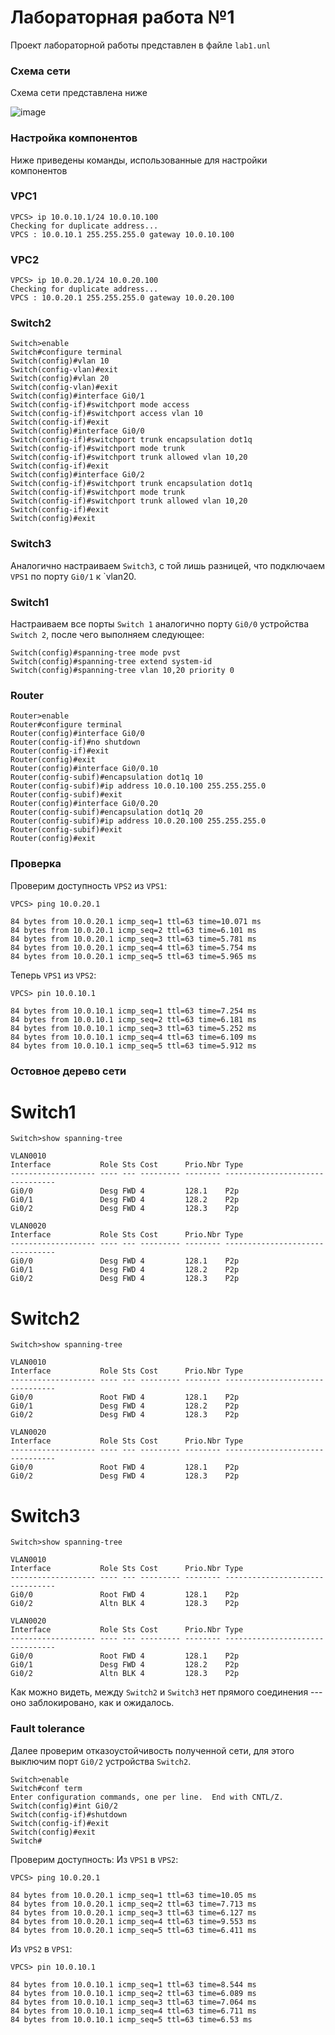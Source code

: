 # Лабораторная работа №1

Проект лабораторной работы представлен в файле `lab1.unl`

### Схема сети

Схема сети представлена ниже

![image](https://github.com/egnees/networks_course/assets/84775607/fb93f0a4-20ea-48b5-8c3b-4485575074b9)


### Настройка компонентов

Ниже приведены команды, использованные для настройки компонентов

### VPC1
  ```
  VPCS> ip 10.0.10.1/24 10.0.10.100
  Checking for duplicate address...
  VPCS : 10.0.10.1 255.255.255.0 gateway 10.0.10.100
  ```
### VPC2
  ```
  VPCS> ip 10.0.20.1/24 10.0.20.100
  Checking for duplicate address...
  VPCS : 10.0.20.1 255.255.255.0 gateway 10.0.20.100
  ```
  
### Switch2
  ```
  Switch>enable
  Switch#configure terminal
  Switch(config)#vlan 10
  Switch(config-vlan)#exit
  Switch(config)#vlan 20
  Switch(config-vlan)#exit
  Switch(config)#interface Gi0/1
  Switch(config-if)#switchport mode access
  Switch(config-if)#switchport access vlan 10
  Switch(config-if)#exit
  Switch(config)#interface Gi0/0
  Switch(config-if)#switchport trunk encapsulation dot1q
  Switch(config-if)#switchport mode trunk
  Switch(config-if)#switchport trunk allowed vlan 10,20
  Switch(config-if)#exit
  Switch(config)#interface Gi0/2
  Switch(config-if)#switchport trunk encapsulation dot1q
  Switch(config-if)#switchport mode trunk
  Switch(config-if)#switchport trunk allowed vlan 10,20
  Switch(config-if)#exit
  Switch(config)#exit
  ```

### Switch3

Аналогично настраиваем `Switch3`, с той лишь разницей, что подключаем `VPS1` по порту `Gi0/1` к `vlan20.

### Switch1

Настраиваем все порты `Switch 1` аналогично порту `Gi0/0` устройства `Switch 2`, после чего выполняем следующее:

```
Switch(config)#spanning-tree mode pvst
Switch(config)#spanning-tree extend system-id
Switch(config)#spanning-tree vlan 10,20 priority 0
```

### Router

  ```
  Router>enable
  Router#configure terminal
  Router(config)#interface Gi0/0
  Router(config-if)#no shutdown
  Router(config-if)#exit
  Router(config)#exit
  Router(config)#interface Gi0/0.10
  Router(config-subif)#encapsulation dot1q 10
  Router(config-subif)#ip address 10.0.10.100 255.255.255.0
  Router(config-subif)#exit
  Router(config)#interface Gi0/0.20
  Router(config-subif)#encapsulation dot1q 20
  Router(config-subif)#ip address 10.0.20.100 255.255.255.0
  Router(config-subif)#exit
  Router(config)#exit
  ```

### Проверка

Проверим доступность `VPS2` из `VPS1`:
```
VPCS> ping 10.0.20.1

84 bytes from 10.0.20.1 icmp_seq=1 ttl=63 time=10.071 ms
84 bytes from 10.0.20.1 icmp_seq=2 ttl=63 time=6.101 ms
84 bytes from 10.0.20.1 icmp_seq=3 ttl=63 time=5.781 ms
84 bytes from 10.0.20.1 icmp_seq=4 ttl=63 time=5.754 ms
84 bytes from 10.0.20.1 icmp_seq=5 ttl=63 time=5.965 ms
```

Теперь `VPS1` из `VPS2`:
```
VPCS> pin 10.0.10.1

84 bytes from 10.0.10.1 icmp_seq=1 ttl=63 time=7.254 ms
84 bytes from 10.0.10.1 icmp_seq=2 ttl=63 time=6.181 ms
84 bytes from 10.0.10.1 icmp_seq=3 ttl=63 time=5.252 ms
84 bytes from 10.0.10.1 icmp_seq=4 ttl=63 time=6.109 ms
84 bytes from 10.0.10.1 icmp_seq=5 ttl=63 time=5.912 ms
```

### Остовное дерево сети

# Switch1
```
Switch>show spanning-tree

VLAN0010
Interface           Role Sts Cost      Prio.Nbr Type
------------------- ---- --- --------- -------- --------------------------------
Gi0/0               Desg FWD 4         128.1    P2p
Gi0/1               Desg FWD 4         128.2    P2p
Gi0/2               Desg FWD 4         128.3    P2p

VLAN0020
Interface           Role Sts Cost      Prio.Nbr Type
------------------- ---- --- --------- -------- --------------------------------
Gi0/0               Desg FWD 4         128.1    P2p
Gi0/1               Desg FWD 4         128.2    P2p
Gi0/2               Desg FWD 4         128.3    P2p
```

# Switch2
```
Switch>show spanning-tree

VLAN0010
Interface           Role Sts Cost      Prio.Nbr Type
------------------- ---- --- --------- -------- --------------------------------
Gi0/0               Root FWD 4         128.1    P2p
Gi0/1               Desg FWD 4         128.2    P2p
Gi0/2               Desg FWD 4         128.3    P2p

VLAN0020
Interface           Role Sts Cost      Prio.Nbr Type
------------------- ---- --- --------- -------- --------------------------------
Gi0/0               Root FWD 4         128.1    P2p
Gi0/2               Desg FWD 4         128.3    P2p
```
# Switch3
```
Switch>show spanning-tree

VLAN0010
Interface           Role Sts Cost      Prio.Nbr Type
------------------- ---- --- --------- -------- --------------------------------
Gi0/0               Root FWD 4         128.1    P2p
Gi0/2               Altn BLK 4         128.3    P2p

VLAN0020
Interface           Role Sts Cost      Prio.Nbr Type
------------------- ---- --- --------- -------- --------------------------------
Gi0/0               Root FWD 4         128.1    P2p
Gi0/1               Desg FWD 4         128.2    P2p
Gi0/2               Altn BLK 4         128.3    P2p
```

Как можно видеть, между `Switch2` и `Switch3` нет прямого соединения --- оно заблокировано, как и ожидалось.

### Fault tolerance

Далее проверим отказоустойчивость полученной сети, для этого выключим порт `Gi0/2` устройства `Switch2`.

```
Switch>enable
Switch#conf term
Enter configuration commands, one per line.  End with CNTL/Z.
Switch(config)#int Gi0/2
Switch(config-if)#shutdown
Switch(config-if)#exit
Switch(config)#exit
Switch#
```

Проверим доступность:
Из `VPS1` в `VPS2`:
```
VPCS> ping 10.0.20.1

84 bytes from 10.0.20.1 icmp_seq=1 ttl=63 time=10.05 ms
84 bytes from 10.0.20.1 icmp_seq=2 ttl=63 time=7.713 ms
84 bytes from 10.0.20.1 icmp_seq=3 ttl=63 time=6.127 ms
84 bytes from 10.0.20.1 icmp_seq=4 ttl=63 time=9.553 ms
84 bytes from 10.0.20.1 icmp_seq=5 ttl=63 time=6.411 ms
```

Из `VPS2` в `VPS1`:
```
VPCS> pin 10.0.10.1

84 bytes from 10.0.10.1 icmp_seq=1 ttl=63 time=8.544 ms
84 bytes from 10.0.10.1 icmp_seq=2 ttl=63 time=6.089 ms
84 bytes from 10.0.10.1 icmp_seq=3 ttl=63 time=7.064 ms
84 bytes from 10.0.10.1 icmp_seq=4 ttl=63 time=6.711 ms
84 bytes from 10.0.10.1 icmp_seq=5 ttl=63 time=6.53 ms
```



